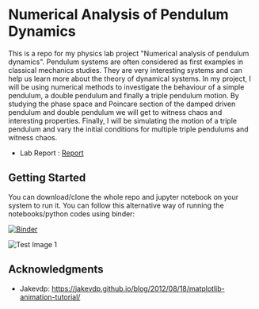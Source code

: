 # Numerical Analysis of Pendulum Dynamics

This is a repo for my physics lab project "Numerical analysis of pendulum dynamics".
Pendulum systems are often considered as first examples in classical mechanics studies. They are very interesting systems and can help us learn more about the theory of dynamical systems. In my project, I will be using numerical methods to investigate the behaviour of a simple pendulum, a double pendulum and finally a triple pendulum motion. By studying the phase space and Poincare section of the damped driven pendulum and double pendulum we will get to witness chaos and interesting properties. Finally, I will be simulating the motion of a triple pendulum and vary the initial conditions for multiple triple pendulums and witness chaos.


* Lab Report : [Report](https://drive.google.com/file/d/1dEoMNAu9PUTiCxk6VDcYOIxdrtki_MuN/view?usp=sharing)


## Getting Started

You can download/clone the whole repo and jupyter notebook on your system to run it. You can follow this alternative way of running the notebooks/python codes using binder:

[![Binder](https://mybinder.org/badge_logo.svg)](https://mybinder.org/v2/gh/pranavastro/PhysicsLab/master)

![Test Image 1](https://github.com/pranavastro/PhysicsLab/blob/master/Plots/frame_130_delay-0.05s.jpg)



## Acknowledgments

* Jakevdp: https://jakevdp.github.io/blog/2012/08/18/matplotlib-animation-tutorial/
